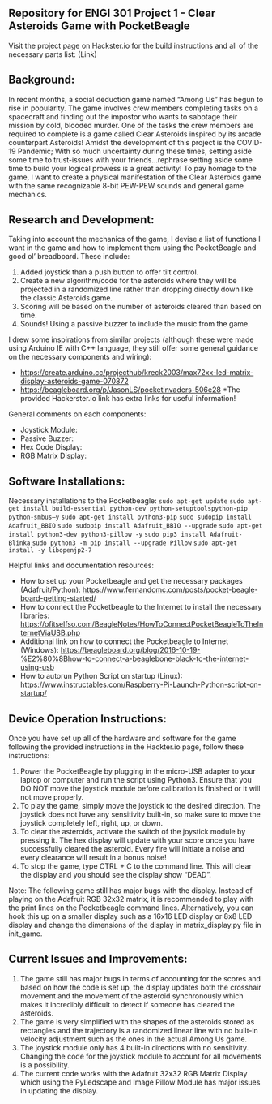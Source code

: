Repository for ENGI 301 Project 1 - Clear Asteroids Game with PocketBeagle
- 
Visit the project page on Hackster.io for the build instructions and all of the necessary parts list:
(Link)

Background: 
- 
In recent months, a social deduction game named “Among Us” has begun to rise in popularity. The game involves crew members completing tasks on a spacecraft and finding out the impostor who wants to sabotage their mission by cold, blooded murder. One of the tasks the crew members are required to complete is a game called Clear Asteroids inspired by its arcade counterpart Asteroids! Amidst the development of this project is the COVID-19 Pandemic; With so much uncertainty during these times, setting aside some time to trust-issues with your friends...rephrase setting aside some time to build your logical prowess is a great activity! To pay homage to the game, I want to create a physical manifestation of the Clear Asteroids game with the same recognizable 8-bit PEW-PEW sounds and general game mechanics.

Research and Development:
- 
Taking into account the mechanics of the game, I devise a list of functions I want in the game and how to implement them using the PocketBeagle and good ol’ breadboard. These include:
  1. Added joystick than a push button to offer tilt control.
  2. Create a new algorithm/code for the asteroids where they will be projected in a randomized line rather than dropping directly down like the classic Asteroids game. 
  3. Scoring will be based on the number of asteroids cleared than based on time.
  4. Sounds! Using a passive buzzer to include the music from the game. 

I drew some inspirations from similar projects (although these were made using Arduino IE with C++ language, they still offer some general guidance on the necessary components and wiring):

  - https://create.arduino.cc/projecthub/kreck2003/max72xx-led-matrix-display-asteroids-game-070872
  - https://beagleboard.org/p/JasonLS/pocketinvaders-506e28
*The provided Hackerster.io link has extra links for useful information!

General comments on each components:
  - Joystick Module: 
  - Passive Buzzer:
  - Hex Code Display:
  - RGB Matrix Display:

Software Installations:
-

Necessary installations to the Pocketbeagle:
  `sudo apt-get update`
  `sudo apt-get install build-essential python-dev python-setuptoolspython-pip python-smbus–y`
  `sudo apt-get install python3-pip`
  `sudo sudopip install Adafruit_BBIO`
  `sudo sudopip install Adafruit_BBIO --upgrade`
  `sudo apt-get install python3-dev python3-pillow -y`
  `sudo pip3 install Adafruit-Blinka`
  `sudo python3 -m pip install --upgrade Pillow`
  `sudo apt-get install -y libopenjp2-7`

Helpful links and documentation resources:
  - How to set up your Pocketbeagle and get the necessary packages (Adafruit/Python): https://www.fernandomc.com/posts/pocket-beagle-board-getting-started/
  - How to connect the Pocketbeagle to the Internet to install the necessary libraries: https://ofitselfso.com/BeagleNotes/HowToConnectPocketBeagleToTheInternetViaUSB.php
  - Additional link on how to connect the Pocketbeagle to Internet (Windows): https://beagleboard.org/blog/2016-10-19-%E2%80%8Bhow-to-connect-a-beaglebone-black-to-the-internet-using-usb
  - How to autorun Python Script on startup (Linux): https://www.instructables.com/Raspberry-Pi-Launch-Python-script-on-startup/

Device Operation Instructions:
- 
Once you have set up all of the hardware and software for the game following the provided instructions in the Hackter.io page, follow these instructions:

  1. Power the PocketBeagle by plugging in the micro-USB adapter to your laptop or computer and run the script using Python3. Ensure that you DO NOT move the joystick module
  before calibration is finished or it will not move properly. 
  2. To play the game, simply move the joystick to the desired direction. The joystick does not have any sensitivity built-in, so make sure to move the joystick completely left,
  right, up, or down. 
  3. To clear the asteroids, activate the switch of the joystick module by pressing it. The hex display will update with your score once you have successfully cleared the
  asteroid. Every fire will initiate a noise and every clearance will result in a bonus noise!
  4. To stop the game, type CTRL + C to the command line. This will clear the display and you should see the display show “DEAD”. 

Note: The following game still has major bugs with the display. Instead of playing on the Adafruit RGB 32x32 matrix, it is recommended to play with the print lines on the Pocketbeagle command lines. Alternatively, you can hook this up on a smaller display such as a 16x16 LED display or 8x8 LED display and change the dimensions of the display in matrix_display.py file in init_game. 

Current Issues and Improvements:
- 
  1. The game still has major bugs in terms of accounting for the scores and based on how the code is set up, the display updates both the crosshair movement and the movement of 
  the asteroid synchronously which makes it incredibly difficult to detect if someone has cleared the asteroids.
  2. The game is very simplified with the shapes of the asteroids stored as rectangles and the trajectory is a randomized linear line with no built-in velocity adjustment such
  as the ones in the actual Among Us game.
  3. The joystick module only has 4 built-in directions with no sensitivity. Changing the code for the joystick module to account for all movements is a possibility.
  4. The current code works with the Adafruit 32x32 RGB Matrix Display which using the PyLedscape and Image Pillow Module has major issues in updating the display.
